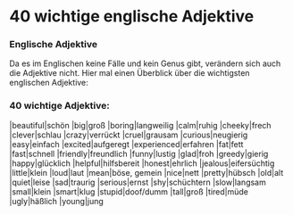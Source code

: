 # 40 wichtige englische Adjektive

[](http://www.jabbalab.com/blog/wp-content/uploads/2011/06/adjektive.jpg)

### Englische Adjektive

Da es im Englischen keine Fälle und kein Genus gibt, verändern sich auch die Adjektive nicht. Hier mal einen Überblick über die wichtigsten englischen Adjektive:

### 40 wichtige Adjektive:
|beautiful|schön
|big|groß
|boring|langweilig
|calm|ruhig
|cheeky|frech
|clever|schlau
|crazy|verrückt
|cruel|grausam
|curious|neugierig
|easy|einfach
|excited|aufgeregt
|experienced|erfahren
|fat|fett
|fast|schnell
|friendly|freundlich
|funny|lustig
|glad|froh
|greedy|gierig
|happy|glücklich
|helpful|hilfsbereit
|honest|ehrlich
|jealous|eifersüchtig
|little|klein
|loud|laut
|mean|böse, gemein
|nice|nett
|pretty|hübsch
|old|alt
|quiet|leise
|sad|traurig
|serious|ernst
|shy|schüchtern
|slow|langsam
|small|klein
|smart|klug
|stupid|doof/dumm
|tall|groß
|tired|müde
|ugly|häßlich
|young|jung

                    
